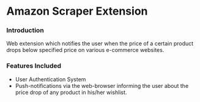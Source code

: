 # Amazon Scraper Extension

<h3> Introduction </h3>
<p> Web extension which notifies the user when the price of a certain product drops
below specified price on various e-commerce websites. </p>

<h3> Features Included </h3>
<ul>
    <li> User Authentication System </li>
    <li>  Push-notifications via the web-browser informing the user about the price drop of any product in his/her wishlist. </li>
</ul>